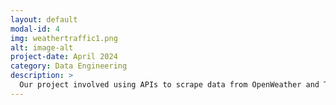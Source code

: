 ```yaml
---
layout: default
modal-id: 4
img: weathertraffic1.png
alt: image-alt
project-date: April 2024
category: Data Engineering
description: >
  Our project involved using APIs to scrape data from OpenWeather and TomTom based on specified parameters. We automated the process of transferring the raw JSON data into our PostgreSQL database and meticulously cleaned and formatted the datasets from both sources. Using the merged data, we created API endpoints tailored to address specific queries. While our API endpoints are currently inactive, we provided screenshots that demonstrate the outputs they generated. We also conducted an analysis to explore whether rain affects traffic speeds, utilizing R Studio to create visualizations of our findings. This allowed us to examine the potential impact of weather conditions on traffic patterns with empirical data. See our project presentation here: <a href='/img/portfolio/weathertraffic.pdf' target='_blank'>Weather & Traffic</a>
---
```

